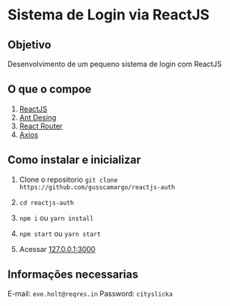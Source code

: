 # Sistema de Login via ReactJS

## Objetivo
Desenvolvimento de um pequeno sistema de login com ReactJS

## O que o compoe
1. [ReactJS](https://pt-br.reactjs.org/)
2. [Ant Desing](https://ant.design/)
3. [React Router](https://reactrouter.com/docs/en/v6)
4. [Axios](https://axios-http.com/docs/intro)

## Como instalar e inicializar
1. Clone o repositorio
```git clone https://github.com/gusscamargo/reactjs-auth```

2. ```cd reactjs-auth```
3. ```npm i``` ou ```yarn install```
4. ```npm start``` ou ```yarn start```
5. Acessar [127.0.0.1:3000](http://127.0.0.1:3000/)

## Informações necessarias
E-mail: ```eve.holt@reqres.in```
Password: ```cityslicka```